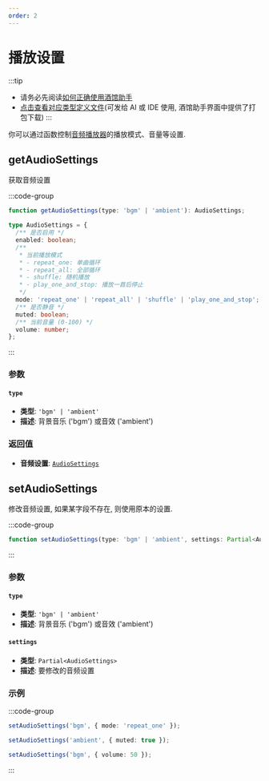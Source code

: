 ```yaml
---
order: 2
---
```


# 播放设置

:::tip
- 请务必先阅读[如何正确使用酒馆助手](/guide/基本用法/如何正确使用酒馆助手.md)
- [点击查看对应类型定义文件](https://github.com/N0VI028/JS-Slash-Runner/blob/main/%40types/function/audio.ts)(可发给 AI 或 IDE 使用, 酒馆助手界面中提供了打包下载)
:::

你可以通过函数控制[音频播放器](/guide/基本用法/音频播放器.md)的播放模式、音量等设置.

<CustomTOC />

## getAudioSettings

获取音频设置

:::code-group

```ts [getAudioSettings]
function getAudioSettings(type: 'bgm' | 'ambient'): AudioSettings;
```

```ts [AudioSettings]
type AudioSettings = {
  /** 是否启用 */
  enabled: boolean;
  /**
   * 当前播放模式
   * - repeat_one: 单曲循环
   * - repeat_all: 全部循环
   * - shuffle: 随机播放
   * - play_one_and_stop: 播放一首后停止
   */
  mode: 'repeat_one' | 'repeat_all' | 'shuffle' | 'play_one_and_stop';
  /** 是否静音 */
  muted: boolean;
  /** 当前音量 (0-100) */
  volume: number;
};
```

:::

### 参数

#### `type`

- **类型**: `'bgm' | 'ambient'`
- **描述**: 背景音乐 ('bgm') 或音效 ('ambient')

### 返回值

- **音频设置**: [`AudioSettings`](#getaudiosettings)

## setAudioSettings

修改音频设置, 如果某字段不存在, 则使用原本的设置.

:::code-group

```ts [setAudioSettings]
function setAudioSettings(type: 'bgm' | 'ambient', settings: Partial<AudioSettings>): void;
```

:::

### 参数

#### `type`

- **类型**: `'bgm' | 'ambient'`
- **描述**: 背景音乐 ('bgm') 或音效 ('ambient')

#### `settings`

- **类型**: `Partial<AudioSettings>`
- **描述**: 要修改的音频设置

### 示例

:::code-group

```ts [将背景音乐设置为单曲循环]
setAudioSettings('bgm', { mode: 'repeat_one' });
```

```ts [将音效设置为静音]
setAudioSettings('ambient', { muted: true });
```

```ts [将背景音乐音量设置为 50%]
setAudioSettings('bgm', { volume: 50 });
```

:::
